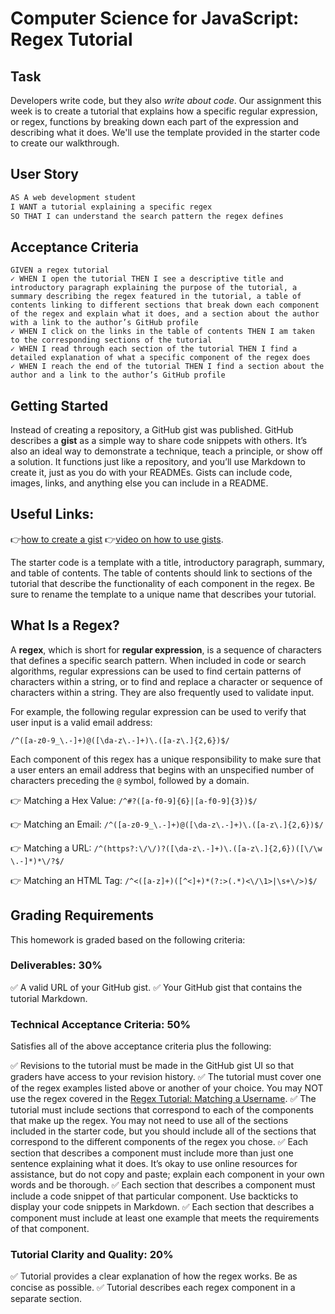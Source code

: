 # Computer Science for JavaScript: Regex Tutorial

## Task

Developers write code, but they also *write about code*. Our assignment this week is to create a tutorial that explains how a specific regular expression, or regex, functions by breaking down each part of the expression and describing what it does. We'll use the template provided in the starter code to create our walkthrough.

## User Story

```md
AS A web development student
I WANT a tutorial explaining a specific regex
SO THAT I can understand the search pattern the regex defines
```

## Acceptance Criteria

```
GIVEN a regex tutorial
✓ WHEN I open the tutorial THEN I see a descriptive title and introductory paragraph explaining the purpose of the tutorial, a summary describing the regex featured in the tutorial, a table of contents linking to different sections that break down each component of the regex and explain what it does, and a section about the author with a link to the author’s GitHub profile
✓ WHEN I click on the links in the table of contents THEN I am taken to the corresponding sections of the tutorial
✓ WHEN I read through each section of the tutorial THEN I find a detailed explanation of what a specific component of the regex does
✓ WHEN I reach the end of the tutorial THEN I find a section about the author and a link to the author’s GitHub profile
```

## Getting Started

Instead of creating a repository, a GitHub gist was published. GitHub describes a **gist** as a simple way to share code snippets with others. It’s also an ideal way to demonstrate a technique, teach a principle, or show off a solution. It functions just like a repository, and you’ll use Markdown to create it, just as you do with your READMEs. Gists can include code, images, links, and anything else you can include in a README.

## Useful Links:
👉[how to create a gist](https://help.github.com/en/github/writing-on-github/creating-gists)
👉[video on how to use gists](https://www.youtube.com/watch?v=wc2NlcWjQHw).

The starter code is a template with a title, introductory paragraph, summary, and table of contents. The table of contents should link to sections of the tutorial that describe the functionality of each component in the regex. Be sure to rename the template to a unique name that describes your tutorial.

## What Is a Regex?

A **regex**, which is short for **regular expression**, is a sequence of characters that defines a specific search pattern. When included in code or search algorithms, regular expressions can be used to find certain patterns of characters within a string, or to find and replace a character or sequence of characters within a string. They are also frequently used to validate input. 

For example, the following regular expression can be used to verify that user input is a valid email address:

`/^([a-z0-9_\.-]+)@([\da-z\.-]+)\.([a-z\.]{2,6})$/`

Each component of this regex has a unique responsibility to make sure that a user enters an email address that begins with an unspecified number of characters preceding the `@` symbol, followed by a domain.


👉 Matching a Hex Value: `/^#?([a-f0-9]{6}|[a-f0-9]{3})$/`

👉 Matching an Email: `/^([a-z0-9_\.-]+)@([\da-z\.-]+)\.([a-z\.]{2,6})$/`

👉 Matching a URL: `/^(https?:\/\/)?([\da-z\.-]+)\.([a-z\.]{2,6})([\/\w \.-]*)*\/?$/`

👉 Matching an HTML Tag: `/^<([a-z]+)([^<]+)*(?:>(.*)<\/\1>|\s+\/>)$/`


## Grading Requirements

This homework is graded based on the following criteria:

### Deliverables: 30%

✅ A valid URL of your GitHub gist.
✅ Your GitHub gist that contains the tutorial Markdown.

### Technical Acceptance Criteria: 50%

Satisfies all of the above acceptance criteria plus the following:

✅ Revisions to the tutorial must be made in the GitHub gist UI so that graders have access to your revision history.
✅ The tutorial must cover one of the regex examples listed above or another of your choice. You may NOT use the regex covered in the [Regex Tutorial: Matching a Username](https://coding-boot-camp.github.io/full-stack/computer-science/regex-tutorial).
✅ The tutorial must include sections that correspond to each of the components that make up the regex. You may not need to use all of the sections included in the starter code, but you should include all of the sections that correspond to the different components of the regex you chose.
✅ Each section that describes a component must include more than just one sentence explaining what it does. It’s okay to use online resources for assistance, but do not copy and paste; explain each component in your own words and be thorough.
✅ Each section that describes a component must include a code snippet of that particular component. Use backticks to display your code snippets in Markdown.
✅ Each section that describes a component must include at least one example that meets the requirements of that component.

### Tutorial Clarity and Quality: 20%

✅ Tutorial provides a clear explanation of how the regex works. Be as concise as possible.
✅ Tutorial describes each regex component in a separate section.

